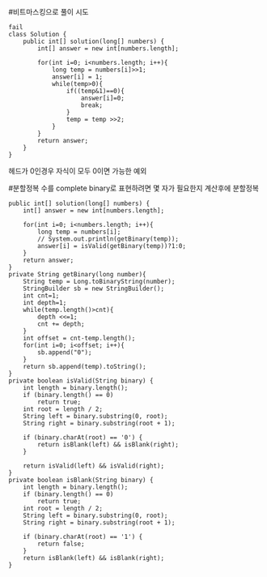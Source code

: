 #비트마스킹으로 풀이 시도

    fail
    class Solution {
        public int[] solution(long[] numbers) {
            int[] answer = new int[numbers.length];
            
            for(int i=0; i<numbers.length; i++){
                long temp = numbers[i]>>1;
                answer[i] = 1;
                while(temp>0){
                    if((temp&1)==0){
                        answer[i]=0;
                        break;
                    }
                    temp = temp >>2;
                }
            }
            return answer;
        }
    }
헤드가 0인경우 자식이 모두 0이면 가능한 예외

#분할정복
수를 complete binary로 표현하려면 몇 자가 필요한지 계산후에 분할정복
    

    public int[] solution(long[] numbers) {
        int[] answer = new int[numbers.length];

        for(int i=0; i<numbers.length; i++){
            long temp = numbers[i];
            // System.out.println(getBinary(temp));
            answer[i] = isValid(getBinary(temp))?1:0;
        }
        return answer;
    }
    private String getBinary(long number){
        String temp = Long.toBinaryString(number);
        StringBuilder sb = new StringBuilder();
        int cnt=1;
        int depth=1;
        while(temp.length()>cnt){
            depth <<=1;
            cnt += depth;
        }
        int offset = cnt-temp.length();
        for(int i=0; i<offset; i++){
            sb.append("0");
        }
        return sb.append(temp).toString();
    }
    private boolean isValid(String binary) {
        int length = binary.length();
        if (binary.length() == 0)
            return true;
        int root = length / 2;
        String left = binary.substring(0, root);
        String right = binary.substring(root + 1);

        if (binary.charAt(root) == '0') {
            return isBlank(left) && isBlank(right);
        }

        return isValid(left) && isValid(right);
    }
    private boolean isBlank(String binary) {
        int length = binary.length();
        if (binary.length() == 0)
            return true;
        int root = length / 2;
        String left = binary.substring(0, root);
        String right = binary.substring(root + 1);

        if (binary.charAt(root) == '1') {
            return false;
        }
        return isBlank(left) && isBlank(right);
    }

